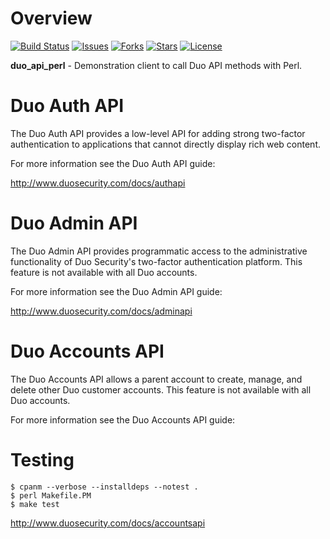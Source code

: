 # Overview

[![Build Status](https://github.com/duosecurity/duo_api_perl/workflows/Perl%20CI/badge.svg)](https://github.com/duosecurity/duo_api_perl/actions)
[![Issues](https://img.shields.io/github/issues/duosecurity/duo_api_perl)](https://github.com/duosecurity/duo_api_perl/issues)
[![Forks](https://img.shields.io/github/forks/duosecurity/duo_api_perl)](https://github.com/duosecurity/duo_api_perl/network/members)
[![Stars](https://img.shields.io/github/stars/duosecurity/duo_api_perl)](https://github.com/duosecurity/duo_api_perl/stargazers)
[![License](https://img.shields.io/badge/License-View%20License-orange)](https://github.com/duosecurity/duo_api_perl/blob/master/LICENSE)

**duo_api_perl** - Demonstration client to call Duo API methods
with Perl.

# Duo Auth API

The Duo Auth API provides a low-level API for adding strong two-factor
authentication to applications that cannot directly display rich web
content.

For more information see the Duo Auth API guide:

<http://www.duosecurity.com/docs/authapi>

# Duo Admin API

The Duo Admin API provides programmatic access to the administrative
functionality of Duo Security's two-factor authentication platform.
This feature is not available with all Duo accounts.

For more information see the Duo Admin API guide:

<http://www.duosecurity.com/docs/adminapi>

# Duo Accounts API

The Duo Accounts API allows a parent account to create, manage, and
delete other Duo customer accounts. This feature is not available with
all Duo accounts.

For more information see the Duo Accounts API guide:

# Testing

```
$ cpanm --verbose --installdeps --notest .
$ perl Makefile.PM
$ make test
```

<http://www.duosecurity.com/docs/accountsapi>
